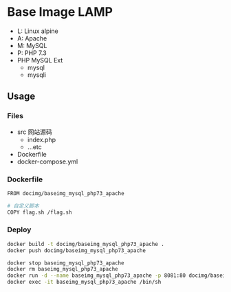 # Base Image LAMP

- L: Linux alpine
- A: Apache
- M: MySQL
- P: PHP 7.3
- PHP MySQL Ext
    + mysql
    + mysqli

## Usage

### Files

- src 网站源码
    + index.php
    + ...etc
- Dockerfile
- docker-compose.yml

### Dockerfile

```bash
FROM docimg/baseimg_mysql_php73_apache

# 自定义脚本
COPY flag.sh /flag.sh
```

### Deploy

```bash
docker build -t docimg/baseimg_mysql_php73_apache .
docker push docimg/baseimg_mysql_php73_apache

docker stop baseimg_mysql_php73_apache
docker rm baseimg_mysql_php73_apache
docker run -d --name baseimg_mysql_php73_apache -p 8081:80 docimg/baseimg_mysql_php73_apache
docker exec -it baseimg_mysql_php73_apache /bin/sh
```
